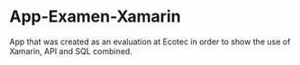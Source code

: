 # App-Examen-Xamarin
App that was created as an evaluation at Ecotec in order to show the use of Xamarin, API and SQL combined.
